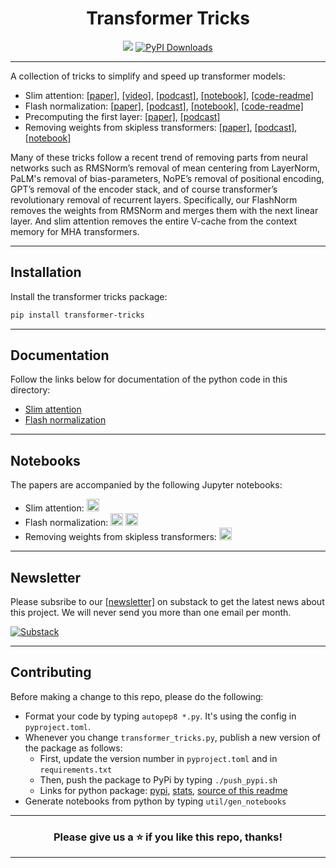 <h1 align="center"> Transformer Tricks </h1>
<p align="center">
  <a href="https://transformertricks.substack.com"><img src="https://img.shields.io/badge/Substack-FF6719?logo=substack&logoColor=fff"></a>
  <a href="https://pepy.tech/projects/transformer-tricks"><img src="https://static.pepy.tech/badge/transformer-tricks" alt="PyPI Downloads"></a>
</p>

---

A collection of tricks to simplify and speed up transformer models:
- Slim attention: [[paper]](https://docs.google.com/viewer?url=https://raw.githubusercontent.com/OpenMachine-ai/transformer-tricks/refs/heads/main/doc/slimAttn.pdf), [[video]](https://youtu.be/uVtk3B6YO4Y), [[podcast]](https://notebooklm.google.com/notebook/ac47a53c-866b-4271-ab79-bc48d1b41722/audio), [[notebook]](https://colab.research.google.com/github/OpenMachine-ai/transformer-tricks/blob/main/notebooks/slimAttn_concept.ipynb), [[code-readme]](doc/slimAttn.md)
- Flash normalization: [[paper]](https://arxiv.org/abs/2407.09577), [[podcast]](https://notebooklm.google.com/notebook/0877599c-720c-49b5-b451-8a41af592dd1/audio), [[notebook]](https://colab.research.google.com/github/OpenMachine-ai/transformer-tricks/blob/main/notebooks/flash_normalization.ipynb), [[code-readme]](doc/flashNorm.md)
- Precomputing the first layer: [[paper]](https://arxiv.org/abs/2402.13388), [[podcast]](https://notebooklm.google.com/notebook/7794278e-de6a-40fc-ab1c-3240a40e55d5/audio)
- Removing weights from skipless transformers: [[paper]](https://arxiv.org/abs/2404.12362), [[podcast]](https://notebooklm.google.com/notebook/0875eef7-094e-4c30-bc13-90a1a074c949/audio), [[notebook]](https://colab.research.google.com/github/OpenMachine-ai/transformer-tricks/blob/main/notebooks/removing_weights.ipynb)

Many of these tricks follow a recent trend of removing parts from neural networks such as RMSNorm’s removal of mean centering from LayerNorm, PaLM's removal of bias-parameters, NoPE’s removal of positional encoding, GPT’s removal of the encoder stack, and of course transformer’s revolutionary removal of recurrent layers. Specifically, our FlashNorm removes the weights from RMSNorm and merges them with the next linear layer. And slim attention removes the entire V-cache from the context memory for MHA transformers.

---

## Installation

Install the transformer tricks package:
```bash
pip install transformer-tricks
```

---

## Documentation
Follow the links below for documentation of the python code in this directory:
- [Slim attention](doc/slimAttn.md)
- [Flash normalization](doc/flashNorm.md)

---

## Notebooks
The papers are accompanied by the following Jupyter notebooks:
- Slim attention: <a href="https://colab.research.google.com/github/OpenMachine-ai/transformer-tricks/blob/main/notebooks/slimAttn_concept.ipynb"><img src="https://colab.research.google.com/assets/colab-badge.svg" alt="Colab" height="20"></a>
- Flash normalization: <a href="https://colab.research.google.com/github/OpenMachine-ai/transformer-tricks/blob/main/notebooks/flashNorm_example.ipynb"><img src="https://colab.research.google.com/assets/colab-badge.svg" alt="Colab" height="20"></a> <a href="https://colab.research.google.com/github/OpenMachine-ai/transformer-tricks/blob/main/notebooks/flash_normalization.ipynb"><img src="https://colab.research.google.com/assets/colab-badge.svg" alt="Colab" height="20"></a>
- Removing weights from skipless transformers: <a href="https://colab.research.google.com/github/OpenMachine-ai/transformer-tricks/blob/main/notebooks/removing_weights.ipynb"><img src="https://colab.research.google.com/assets/colab-badge.svg" alt="Colab" height="20"></a>

---
## Newsletter
Please subsribe to our [[newsletter]](https://transformertricks.substack.com) on substack to get the latest news about this project. We will never send you more than one email per month.

[![Substack](https://img.shields.io/badge/Substack-FF6719?logo=substack&logoColor=fff)](https://transformertricks.substack.com)

---

## Contributing
Before making a change to this repo, please do the following:
- Format your code by typing `autopep8 *.py`. It's using the config in  `pyproject.toml`.
- Whenever you change `transformer_tricks.py`, publish a new version of the package as follows:
  - First, update the version number in `pyproject.toml` and in `requirements.txt`
  - Then, push the package to PyPi by typing `./push_pypi.sh`
  - Links for python package: [pypi](https://pypi.org/project/transformer-tricks/), [stats](https://www.pepy.tech/projects/transformer-tricks), [source of this readme](https://github.com/OpenMachine-ai/transformer-tricks/blob/main/python/README.md)
- Generate notebooks from python by typing `util/gen_notebooks`

---

<h3 align="center"> Please give us a ⭐ if you like this repo, thanks! </h3>

---
